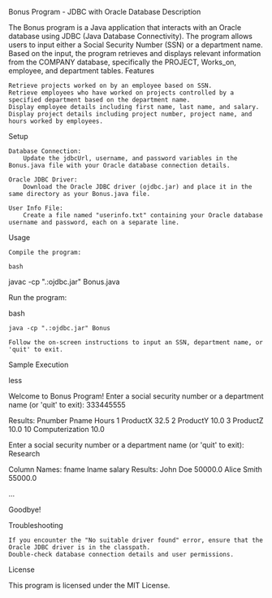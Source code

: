 Bonus Program - JDBC with Oracle Database
Description

The Bonus program is a Java application that interacts with an Oracle database using JDBC (Java Database Connectivity). The program allows users to input either a Social Security Number (SSN) or a department name. Based on the input, the program retrieves and displays relevant information from the COMPANY database, specifically the PROJECT, Works_on, employee, and department tables.
Features

    Retrieve projects worked on by an employee based on SSN.
    Retrieve employees who have worked on projects controlled by a specified department based on the department name.
    Display employee details including first name, last name, and salary.
    Display project details including project number, project name, and hours worked by employees.

Setup

    Database Connection:
        Update the jdbcUrl, username, and password variables in the Bonus.java file with your Oracle database connection details.

    Oracle JDBC Driver:
        Download the Oracle JDBC driver (ojdbc.jar) and place it in the same directory as your Bonus.java file.

    User Info File:
        Create a file named "userinfo.txt" containing your Oracle database username and password, each on a separate line.

Usage

    Compile the program:

    bash

javac -cp ".:ojdbc.jar" Bonus.java

Run the program:

bash

    java -cp ".:ojdbc.jar" Bonus

    Follow the on-screen instructions to input an SSN, department name, or 'quit' to exit.

Sample Execution

less

Welcome to Bonus Program!
Enter a social security number or a department name (or 'quit' to exit): 333445555

Results:
Pnumber    Pname             Hours
1          ProductX              32.5
2          ProductY              10.0
3          ProductZ              10.0
10         Computerization       10.0

Enter a social security number or a department name (or 'quit' to exit): Research

Column Names:
fname lname salary
Results:
John  Doe   50000.0
Alice Smith 55000.0

...

Goodbye!

Troubleshooting

    If you encounter the "No suitable driver found" error, ensure that the Oracle JDBC driver is in the classpath.
    Double-check database connection details and user permissions.

License

This program is licensed under the MIT License.
